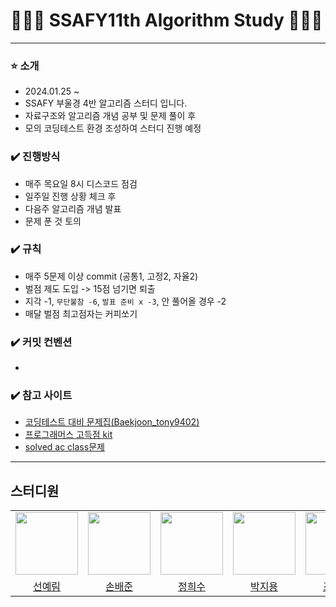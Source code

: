 # 👩🏻‍💻 SSAFY11th Algorithm Study 🧑🏻‍💻
<hr/>

###  ⭐️ 소개

- 2024.01.25 ~
- SSAFY 부울경 4반 알고리즘 스터디 입니다.
- 자료구조와 알고리즘 개념 공부 및 문제 풀이 후
- 모의 코딩테스트 환경 조성하여 스터디 진행 예정 

### ✔️ 진행방식

- 매주 목요일 8시 디스코드 점검
- 일주일 진행 상황 체크 후
- 다음주 알고리즘 개념 발표 
- 문제 푼 것 토의
### ✔️ 규칙

- 매주 5문제 이상 commit (공통1, 고정2, 자율2)
-   벌점 제도 도입 -> 15점 넘기면 퇴출
  - 지각 -1, `무단불참 -6`, `발표 준비 x -3`, 안 풀어올 경우 -2
  - 매달 벌점 최고점자는 커피쏘기



### ✔️ 커밋 컨벤션

- 

### ✔️ 참고 사이트

- <a href ="https://github.com/tony9402/baekjoon?tab=readme-ov-file">코딩테스트 대비 문제집(Baekjoon_tony9402)</a>
- <a href ="https://school.programmers.co.kr/learn/challenges?tab=algorithm_practice_kit">프로그래머스 고득점 kit</a>
- <a href ="https://solved.ac/class">solved ac class문제</a>

<hr/>


## 스터디원

<table>
  <tr>
    <td align="center"><a href="https://github.com/SunYerim"><img src="https://avatars.githubusercontent.com/u/101817171?v=4" width="100px;" alt=""/><sub></sub></a></td>
    <td align="center"><a href="https://github.com/sonbaejun"><img src="https://avatars.githubusercontent.com/u/78029066?v=4" width="100px;" alt=""/><sub></sub></a></td>
    <td align="center"><a href="https://github.com/heeeeee0129"><img src="https://avatars.githubusercontent.com/u/86648265?v=4" width="100px;" alt=""/><sub></sub></a></td>
    <td align="center"><a href="https://github.com/DaftenP"><img src="https://avatars.githubusercontent.com/u/80443975?v=4" width="100px;" alt=""/><sub></sub></a></td>
    <td align="center"><a href="https://github.com/"><img src="https://avatars.githubusercontent.com/u/156670982?v=4" width="100px;" alt=""/><sub></sub></a></td>
    
    

  </tr>
    <tr>
    <td align="center"><a href="https://github.com/SunYerim">선예림</a></td>
    <td align="center"><a href="https://github.com/sonbaejun">손배준</a></td>
    <td align="center"><a href="https://github.com/heeeeee0129">정희수</a></td>
    <td align="center"><a href="https://github.com/DaftenP">박지용</a></td>
    <td align="center"><a href="https://github.com/mango152">조원빈</a></td>
  </tr>
</table>